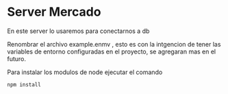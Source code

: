 # Server Mercado
En este server lo usaremos para conectarnos a db

Renombrar el archivo example.enmv , esto es con la intgencion de tener las variables de entorno configuradas en el proyecto, se agregaran mas en el futuro.

Para instalar los modulos de node ejecutar el comando 
```
npm install
```